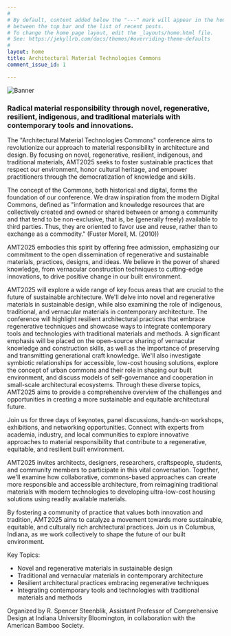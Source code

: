 ```yaml
---
#
# By default, content added below the "---" mark will appear in the home page
# between the top bar and the list of recent posts.
# To change the home page layout, edit the _layouts/home.html file.
# See: https://jekyllrb.com/docs/themes/#overriding-theme-defaults
#
layout: home
title: Architectural Material Technologies Commons
comment_issue_id: 1

---
```


![Banner](assets\20240820950_GIF720x204.gif)


### Radical material responsibility through novel, regenerative, resilient, indigenous, and traditional materials with contemporary tools and innovations.

The "Architectural Material Technologies Commons" conference aims to revolutionize our approach to material responsibility in architecture and design. By focusing on novel, regenerative, resilient, indigenous, and traditional materials, AMT2025 seeks to foster sustainable practices that respect our environment, honor cultural heritage, and empower practitioners through the democratization of knowledge and skills.

The concept of the Commons, both historical and digital, forms the foundation of our conference. We draw inspiration from the modern Digital Commons, defined as "information and knowledge resources that are collectively created and owned or shared between or among a community and that tend to be non-exclusive, that is, be (generally freely) available to third parties. Thus, they are oriented to favor use and reuse, rather than to exchange as a commodity." (Fuster Morell, M. (2010))

AMT2025 embodies this spirit by offering free admission, emphasizing our commitment to the open dissemination of regenerative and sustainable materials, practices, designs, and ideas. We believe in the power of shared knowledge, from vernacular construction techniques to cutting-edge innovations, to drive positive change in our built environment.

AMT2025 will explore a wide range of key focus areas that are crucial to the future of sustainable architecture. We'll delve into novel and regenerative materials in sustainable design, while also examining the role of indigenous, traditional, and vernacular materials in contemporary architecture. The conference will highlight resilient architectural practices that embrace regenerative techniques and showcase ways to integrate contemporary tools and technologies with traditional materials and methods. A significant emphasis will be placed on the open-source sharing of vernacular knowledge and construction skills, as well as the importance of preserving and transmitting generational craft knowledge. We'll also investigate symbiotic relationships for accessible, low-cost housing solutions, explore the concept of urban commons and their role in shaping our built environment, and discuss models of self-governance and cooperation in small-scale architectural ecosystems. Through these diverse topics, AMT2025 aims to provide a comprehensive overview of the challenges and opportunities in creating a more sustainable and equitable architectural future.

Join us for three days of keynotes, panel discussions, hands-on workshops, exhibitions, and networking opportunities. Connect with experts from academia, industry, and local communities to explore innovative approaches to material responsibility that contribute to a regenerative, equitable, and resilient built environment.

AMT2025 invites architects, designers, researchers, craftspeople, students, and community members to participate in this vital conversation. Together, we'll examine how collaborative, commons-based approaches can create more responsible and accessible architecture, from reimagining traditional materials with modern technologies to developing ultra-low-cost housing solutions using readily available materials.

By fostering a community of practice that values both innovation and tradition, AMT2025 aims to catalyze a movement towards more sustainable, equitable, and culturally rich architectural practices. Join us in Columbus, Indiana, as we work collectively to shape the future of our built environment.

Key Topics:
- Novel and regenerative materials in sustainable design
- Traditional and vernacular materials in contemporary architecture
- Resilient architectural practices embracing regenerative techniques
- Integrating contemporary tools and technologies with traditional materials and methods

Organized by R. Spencer Steenblik, Assistant Professor of Comprehensive Design at Indiana University Bloomington, in collaboration with the American Bamboo Society.

